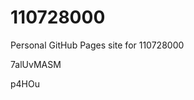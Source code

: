 # 110728000
Personal GitHub Pages site for 110728000






















































7alUvMASM

p4HOu
